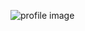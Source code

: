 ![profile image](https://avatars.githubusercontent.com/u/91121602?s=400&u=6e973e9ab173f27eafa3f2710e350ced801b545c&v=4)

